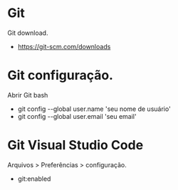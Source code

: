 # Git
Git download.
* https://git-scm.com/downloads

# Git configuração.
Abrir Git bash
* git config --global user.name 'seu nome de usuário'
* git config --global user.email 'seu email'

# Git Visual Studio Code
Arquivos > Preferências > configuração.
* git:enabled
